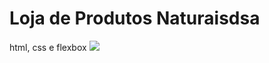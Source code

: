 # Loja de Produtos Naturaisdsa

html, css e flexbox
<img src="https://github.com/dieegobs/loja-de-produtos-naturais/blob/main/images/Site.png?raw=true"/>
